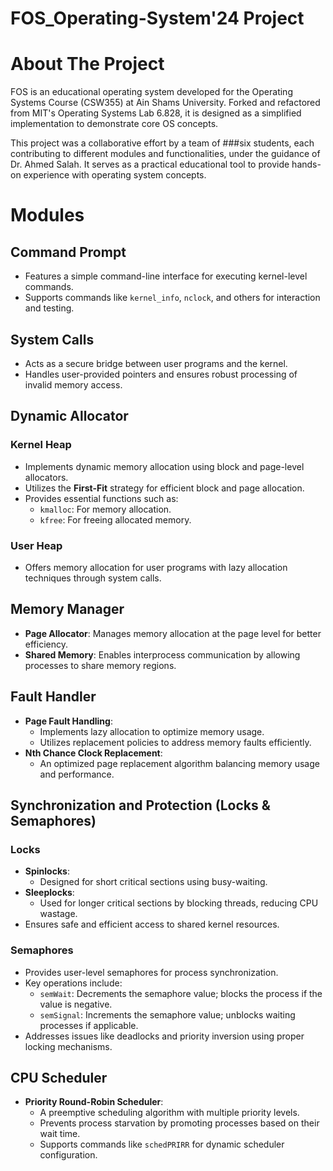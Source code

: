 # FOS_Operating-System'24 Project
# About The Project

FOS is an educational operating system developed for the Operating Systems Course (CSW355) at Ain Shams University. Forked and refactored from MIT's Operating Systems Lab 6.828, it is designed as a simplified implementation to demonstrate core OS concepts. 

This project was a collaborative effort by a team of ###six students, each contributing to different modules and functionalities, under the guidance of Dr. Ahmed Salah. It serves as a practical educational tool to provide hands-on experience with operating system concepts.

# Modules

## Command Prompt
- Features a simple command-line interface for executing kernel-level commands.
- Supports commands like `kernel_info`, `nclock`, and others for interaction and testing.

## System Calls
- Acts as a secure bridge between user programs and the kernel.
- Handles user-provided pointers and ensures robust processing of invalid memory access.

## Dynamic Allocator
### Kernel Heap
- Implements dynamic memory allocation using block and page-level allocators.
- Utilizes the **First-Fit** strategy for efficient block and page allocation.
- Provides essential functions such as:
  - `kmalloc`: For memory allocation.
  - `kfree`: For freeing allocated memory.

### User Heap
- Offers memory allocation for user programs with lazy allocation techniques through system calls.

## Memory Manager
- **Page Allocator**: Manages memory allocation at the page level for better efficiency.
- **Shared Memory**: Enables interprocess communication by allowing processes to share memory regions.

## Fault Handler
- **Page Fault Handling**:
  - Implements lazy allocation to optimize memory usage.
  - Utilizes replacement policies to address memory faults efficiently.
- **Nth Chance Clock Replacement**:
  - An optimized page replacement algorithm balancing memory usage and performance.

## Synchronization and Protection (Locks & Semaphores)
### Locks
- **Spinlocks**:
  - Designed for short critical sections using busy-waiting.
- **Sleeplocks**:
  - Used for longer critical sections by blocking threads, reducing CPU wastage.
- Ensures safe and efficient access to shared kernel resources.

### Semaphores
- Provides user-level semaphores for process synchronization.
- Key operations include:
  - `semWait`: Decrements the semaphore value; blocks the process if the value is negative.
  - `semSignal`: Increments the semaphore value; unblocks waiting processes if applicable.
- Addresses issues like deadlocks and priority inversion using proper locking mechanisms.

## CPU Scheduler
- **Priority Round-Robin Scheduler**:
  - A preemptive scheduling algorithm with multiple priority levels.
  - Prevents process starvation by promoting processes based on their wait time.
  - Supports commands like `schedPRIRR` for dynamic scheduler configuration.


